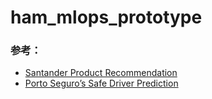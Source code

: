 # ham_mlops_prototype

### 参考：
* [Santander Product Recommendation](https://www.kaggle.com/c/santander-product-recommendation)
* [Porto Seguro’s Safe Driver Prediction](https://www.kaggle.com/competitions/porto-seguro-safe-driver-prediction)